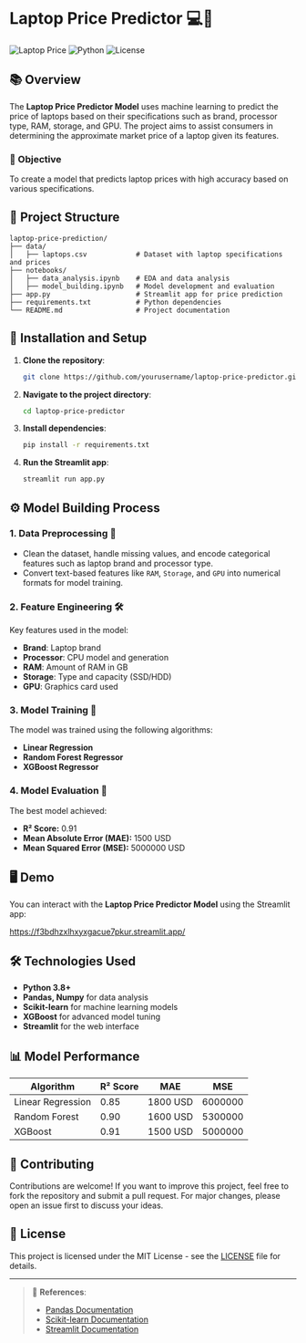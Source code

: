 # Laptop Price Predictor 💻💸

![Laptop Price](https://img.shields.io/badge/Price-Prediction-brightgreen) ![Python](https://img.shields.io/badge/Python-3.8%2B-blue) ![License](https://img.shields.io/badge/License-MIT-green)

## 📚 Overview

The **Laptop Price Predictor Model** uses machine learning to predict the price of laptops based on their specifications such as brand, processor type, RAM, storage, and GPU. The project aims to assist consumers in determining the approximate market price of a laptop given its features.

### 🎯 Objective
To create a model that predicts laptop prices with high accuracy based on various specifications.

## 📂 Project Structure

```
laptop-price-prediction/
├── data/
│   ├── laptops.csv            # Dataset with laptop specifications and prices
├── notebooks/
│   ├── data_analysis.ipynb    # EDA and data analysis
│   ├── model_building.ipynb   # Model development and evaluation
├── app.py                     # Streamlit app for price prediction
├── requirements.txt           # Python dependencies
└── README.md                  # Project documentation
```

## 🚀 Installation and Setup

1. **Clone the repository**:
   ```bash
   git clone https://github.com/yourusername/laptop-price-predictor.git
   ```

2. **Navigate to the project directory**:
   ```bash
   cd laptop-price-predictor
   ```

3. **Install dependencies**:
   ```bash
   pip install -r requirements.txt
   ```

4. **Run the Streamlit app**:
   ```bash
   streamlit run app.py
   ```

## ⚙️ Model Building Process

### 1. Data Preprocessing 🧹
- Clean the dataset, handle missing values, and encode categorical features such as laptop brand and processor type.
- Convert text-based features like `RAM`, `Storage`, and `GPU` into numerical formats for model training.

### 2. Feature Engineering 🛠️
Key features used in the model:
- **Brand**: Laptop brand
- **Processor**: CPU model and generation
- **RAM**: Amount of RAM in GB
- **Storage**: Type and capacity (SSD/HDD)
- **GPU**: Graphics card used

### 3. Model Training 🤖
The model was trained using the following algorithms:
- **Linear Regression**
- **Random Forest Regressor**
- **XGBoost Regressor**

### 4. Model Evaluation 🏅
The best model achieved:
- **R² Score:** 0.91
- **Mean Absolute Error (MAE):** 1500 USD
- **Mean Squared Error (MSE):** 5000000 USD

## 🖥️ Demo

You can interact with the **Laptop Price Predictor Model** using the Streamlit app:

https://f3bdhzxlhxyxgacue7pkur.streamlit.app/

## 🛠️ Technologies Used

- **Python 3.8+**
- **Pandas, Numpy** for data analysis
- **Scikit-learn** for machine learning models
- **XGBoost** for advanced model tuning
- **Streamlit** for the web interface

## 📊 Model Performance

| Algorithm            | R² Score | MAE      | MSE       |
|----------------------|----------|----------|-----------|
| Linear Regression     | 0.85     | 1800 USD | 6000000   |
| Random Forest         | 0.90     | 1600 USD | 5300000   |
| XGBoost               | 0.91     | 1500 USD | 5000000   |

## 🤝 Contributing

Contributions are welcome! If you want to improve this project, feel free to fork the repository and submit a pull request. For major changes, please open an issue first to discuss your ideas.

## 📄 License

This project is licensed under the MIT License - see the [LICENSE](LICENSE) file for details.

---

> 🔗 **References**:
> - [Pandas Documentation](https://pandas.pydata.org/)
> - [Scikit-learn Documentation](https://scikit-learn.org/stable/)
> - [Streamlit Documentation](https://docs.streamlit.io/)

